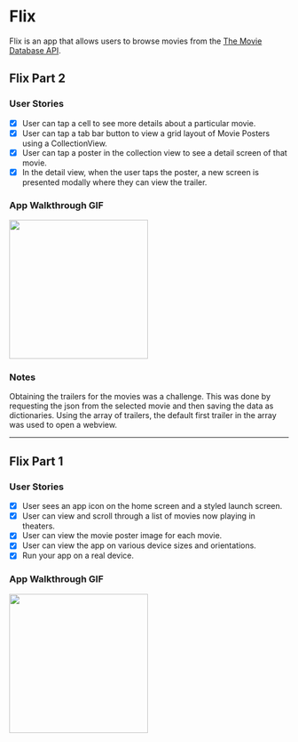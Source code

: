 # Flix

Flix is an app that allows users to browse movies from the [The Movie Database API](http://docs.themoviedb.apiary.io/#).

## Flix Part 2

### User Stories

- [x] User can tap a cell to see more details about a particular movie.
- [x] User can tap a tab bar button to view a grid layout of Movie Posters using a CollectionView.
- [x] User can tap a poster in the collection view to see a detail screen of that movie.
- [x] In the detail view, when the user taps the poster, a new screen is presented modally where they can view the trailer.

### App Walkthrough GIF

<img src="https://i.imgur.com/KXXetoi.gif" width=250><br>


### Notes
Obtaining the trailers for the movies was a challenge. This was done by requesting the json from the selected movie and then saving the data as dictionaries. Using the array of trailers, the default first trailer in the array was used to open a webview.

---

## Flix Part 1

### User Stories

- [X] User sees an app icon on the home screen and a styled launch screen.
- [x] User can view and scroll through a list of movies now playing in theaters.
- [x] User can view the movie poster image for each movie.
- [x] User can view the app on various device sizes and orientations.
- [x] Run your app on a real device.

### App Walkthrough GIF
<img src="https://i.imgur.com/nTnc6CS.gif" width=250><br>
